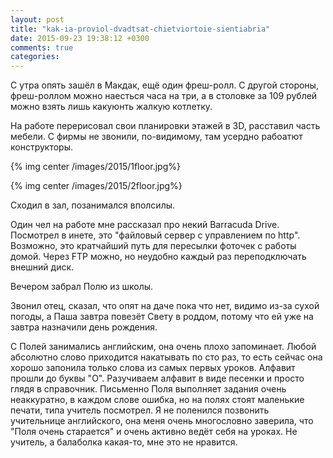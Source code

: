 ```yaml
---
layout: post
title: "kak-ia-proviol-dvadtsat-chietviortoie-sientiabria"
date: 2015-09-23 19:38:12 +0300
comments: true
categories: 
---
```

С утра опять зашёл в Макдак, ещё один фреш-ролл. С другой стороны, фреш-роллом можно наесться часа на три, а в столовке за 109 рублей можно взять лишь какуюнть жалкую котлетку.

На работе перерисовал свои планировки этажей в 3D, расставил часть мебели. С фирмы не звонили, по-видимому, там усердно рабоатют конструкторы.

{% img center /images/2015/1floor.jpg%}

{% img center /images/2015/2floor.jpg%}

Сходил в зал, позанимался вполсилы.

Один чел на работе мне рассказал про некий Barracuda Drive. Посмотрел в инете, это "файловый сервер с управлением по http". Возможно, это кратчайший путь для пересылки фоточек с работы домой. Через FTP можно, но неудобно каждый раз переподключать внешний диск.

Вечером забрал Полю из школы.

Звонил отец, сказал, что опят на даче пока что нет, видимо из-за сухой погоды, а Паша завтра повезёт Свету в роддом, потому что ей уже на завтра назначили день рождения.

С Полей занимались английским, она очень плохо запоминает. Любой абсолютно слово приходится накатывать по сто раз, то есть сейчас она хорошо запонила только слова из самых первых уроков. Алфавит прошли до буквы "O". Разучиваем алфавит в виде песенки и просто глядя в справочник. Письменно Поля выполняет задания очень неаккуратно, в каждом слове ошибка, но на полях стоят маленькие печати, типа учитель посмотрел. Я не поленился позвонить учительнице английского, она меня очень многословно заверила, что "Поля очень старается" и очень активно ведёт себя на уроках. Не учитель, а балаболка какая-то, мне это не нравится.